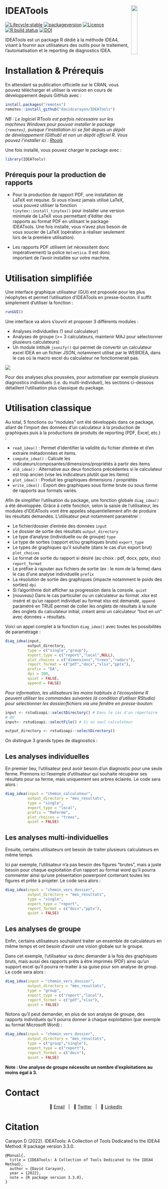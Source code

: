 
<!-- README.md is generated from README.Rmd. Please edit that file -->

# IDEATools <img src='man/figures/logo.png' align="right" width="20%" />

<!-- badges: start -->

[![Lifecycle:stable](https://img.shields.io/badge/lifecycle-stable-green.svg)](https://www.tidyverse.org/lifecycle/#maturing)
[![packageversion](https://img.shields.io/badge/Package%20version-3.3.1-green.svg?style=flat-square)](commits/master)
[![Licence](https://img.shields.io/badge/licence-GPL--3-blue.svg)](https://www.gnu.org/licenses/gpl-3.0.en.html)
[![R build
status](https://github.com/davidcarayon/IDEATools/workflows/R-CMD-check/badge.svg)](https://github.com/davidcarayon/IDEATools/actions)
[![DOI](https://zenodo.org/badge/251535041.svg)](https://zenodo.org/badge/latestdoi/251535041)

<!-- badges: end -->

IDEATools est un package R dédié à la méthode IDEA4, visant à fournir
aux utilisateurs des outils pour le traitement, l’automatisation et le
reporting de diagnostics IDEA.

# Installation & Prérequis

En attendant sa publication officielle sur le CRAN, vous pouvez
télécharger et utiliser la version en cours de développement depuis
GitHub avec :

``` r
install.packages("remotes")
remotes::install_github("davidcarayon/IDEATools")
```

*NB : Le logiciel RTools est parfois nécessaire sur les machines Windows
pour pouvoir installer le package `{remotes}`, puisque l’installation
ici se fait depuis un dépôt de développement (Github) et non un dépôt
officiel R. Vous pouvez l’installer ici :
[Rtools](https://cran.r-project.org/bin/windows/Rtools/)*

Une fois installé, vous pouvez charger le package avec :

``` r
library(IDEATools)
```

## Prérequis pour la production de rapports

- Pour la production de rapport PDF, une installation de LaTeX est
  requise. Si vous n’avez jamais utilisé LaTeX, vous pouvez utiliser la
  fonction `tinytex::install_tinytex()` pour installer une version
  minimale de LaTeX vous permettant d’éditer des rapports au format PDF
  en utilisant le package IDEATools. Une fois installé, vous n’avez plus
  besoin de vous soucier de LaTeX (opération à réaliser seulement lors
  de la première utilisation).

- Les rapports PDF utilisent (et nécessitent donc impérativement) la
  police `Helvetica`. Il est donc important de l’avoir installée sur
  votre machine.

# Utilisation simplifiée

Une interface graphique utilisateur (GUI) est proposée pour les plus
néophytes et permet l’utilisation d’IDEATools en presse-bouton. Il
suffit simplement d’utiliser la fonction :

``` r
runGUI()
```

Une interface va alors s’ouvrir et proposer 3 différents modules :

- Analyses individuelles (1 seul calculateur)
- Analyses de groupe (\>= 3 calculateurs, maintenir MAJ pour
  sélectionner plusieurs calculateurs)
- Un module intitulé `jsonify()` qui permet de convertir un calculateur
  excel IDEA en un fichier JSON, notamment utilisé par le WEBIDEA, dans
  le cas où la macro excel du calculateur ne fonctionnerait pas.

![](man/figures/cap_app.png)

Pour des analyses plus poussées, pour automatiser par exemple plusieurs
diagnostics individuels (i.e. du multi-individuel), les sections
ci-dessous détaillent l’utilisation plus classique du package.

# Utilisation classique

Au total, 5 fonctions ou “modules” ont été développés dans ce package,
allant de l’import des données d’un calculateur à la production de
graphiques puis à la productions de produits de reporting (PDF, Excel,
etc.) :

- `read_idea()` : Permet d’identifier la validité du fichier d’entrée et
  d’en extraire métadonnées et items.
- `compute_idea()` : Calcule les
  indicateurs/composantes/dimensions/propriétés à partir des items
- `old_idea()` : Alternative aux deux fonctions précédentes si le
  calculateur est trop ancien (vise les indicateurs plutôt que les
  items)
- `plot_idea()` : Produit les graphiques dimensions / propriétés
- `write_idea()` : Export des graphiques sous forme brute ou sous forme
  de rapports aux formats variés.

Afin de simplifier l’utilisation du package, une fonction globale
`diag_idea()` a été développée. Grâce à cette fonction, selon la saisie
de l’utilisateur, les modules d’IDEATools vont être appelés
séquentiellement afin de produire les résultats demandés. L’utilisateur
peut notamment paramétrer :

- Le fichier/dossier d’entrée des données `input`
- Le dossier de sortie des résultats `output_directory`
- Le type d’analyse (individuelle ou de groupe) `type`
- Le type de sorties (rapport et/ou graphiques bruts) `export_type`
- Le types de graphiques qu’il souhaite (dans le cas d’un export brut)
  `plot_choices`
- Le format de sortie du rapport si désiré (au choix : pdf, docx, pptx,
  xlsx) `report_format`
- Le préfixe à rajouter aux fichiers de sortie (ex : le nom de la ferme)
  dans le cas d’une analyse individuelle `prefix`
- La résolution de sortie des graphiques (impacte notamment le poids des
  sorties) `dpi`
- Si l’algorithme doit afficher sa progression dans la console. `quiet`
- (*nouveau*) Dans le cas particulier ou un calculateur au format .xlsx
  est inséré et qu’un rapport individuel au format xlsx est demandé,
  `append` paramétré en TRUE permet de coller les onglets de résultats à
  la suite des onglets du calculateur initial, créant ainsi un
  calculateur “tout en un” avec données + résultats.

Voici un appel complet à la fonction `diag_idea()` avec toutes les
possibilités de paramétrage :

``` r
diag_idea(input,
          output_directory,
          type = c("single","group"),
          export_type = c("report","local",NULL),
          plot_choices = c("dimensions","trees","radars"),
          report_format = c("pdf","docx","xlsx","pptx"),
          prefix = "EA",
          dpi = 300,
          quiet = FALSE,
          append = FALSE)
```

*Pour information, les utilisateurs les moins habitués à l’écosystème R
peuvent utiliser les commandes suivantes (à condition d’utiliser
RStudio) pour sélectionner les dossier/fichiers via une fenêtre en
presse-bouton:*

``` r
input <- rstudioapi::selectDirectory() # Dans le cas d'un répertoire 
# OU
input<- rstudioapi::selectFile() # Si un seul calculateur

output_directory <- rstudioapi::selectDirectory()
```

On distingue 3 grands types de diagnostics :

## Les analyses individuelles

En premier lieu, l’utilisateur peut avoir besoin d’un diagnostic pour
une seule ferme. Prennons ici l’exemple d’utilisateur qui souhaite
récupérer ses résultats pour sa ferme, mais uniquement ses arbres
éclairés. Le code sera alors :

``` r
diag_idea(input = "chemin_calculateur",
          output_directory = "mes_resultats",
          type = "single",
          export_type = "local",
          prefix = "MaFerme",
          plot_choices = "trees",
          quiet = FALSE)
```

## Les analyses multi-individuelles

Ensuite, certains utilisateurs ont besoin de traiter plusieurs
calculateurs en même temps.

Ici par exemple, l’utilisateur n’a pas besoin des figures “brutes”, mais
a juste besoin pour chaque exploitation d’un rapport au format word
qu’il pourra commenter ainsi qu’une présentation powerpoint contenant
toutes les figures et prête à projeter. Le code sera alors :

``` r
diag_idea(input = "chemin_vers_dossier",
          output_directory = "mes_resultats",
          type = "single",
          export_type = "report",
          report_format = c("docx","pptx"),
          quiet = FALSE)
```

## Les analyses de groupe

Enfin, certains utilisateurs souhaitent traiter un ensemble de
calculateurs en même temps et ont besoin d’avoir une vision globale sur
le groupe.

Dans cet exemple, l’utilisateur va donc demander à la fois des
graphiques bruts, mais aussi des rapports prêts à être imprimés (PDF)
ainsi qu’un support excel qu’il pourra re-traiter à sa guise pour son
analyse de group. Le code sera alors :

``` r
diag_idea(input = "chemin_vers_dossier",
          output_directory = "mes_resultats",
          type = "group",
          export_type = c("report","local"),
          report_format = c("pdf","xlsx"),
          quiet = FALSE)
```

Notons qu’il peut demander, en plus de son analyse de groupe, des
rapports individuels qu’il pourra donner à chaque exploitation (par
exemple au format Microsoft Word) :

``` r
diag_idea(input = "chemin_vers_dossier",
          output_directory = "mes_resultats",
          type = c("group","single"),
          export_type = c("report"),
          report_format = c("docx"),
          quiet = FALSE)
```

**Note : Une analyse de groupe nécessite un nombre d’exploitations au
moins égal à 3.**

# Contact

<div align="center">

   :e-mail:
[Email](mailto:david.carayon@inrae.fr)   \|   :speech_balloon:
[Twitter](https://twitter.com/david_carayon)   \|   :necktie:
[LinkedIn](https://www.linkedin.com/in/carayon-david/)

<!--
Quick Link
-->

</div>

# Citation

Carayon D (2022). IDEATools: A Collection of Tools Dedicated to the
IDEA4 Method. R package version 3.3.0.

    @Manual{,
      title = {IDEATools: A Collection of Tools Dedicated to the IDEA4 Method},
      author = {David Carayon},
      year = {2022},
      note = {R package version 3.3.0},
    }
